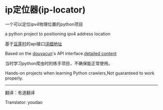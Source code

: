# ip定位器(ip-locator) 

一个可以定位ipv4物理位置的python项目


a python project to positioning ipv4 address location

基于[豆芽村](www.douyacun.com)的api接口[详细地址](https://www.douyacun.com/article/a57b58a343f051cf1fb9761a31d37693)

Based on the [douyacun](www.douyacun.com)'s API interface.[detailed content](https://www.douyacun.com/article/a57b58a343f051cf1fb9761a31d37693)

当时学习python爬虫时的练手项目，不确保能正常使用。

Hands-on projects when learning Python crawlers,Not guaranteed to work properly.

***

翻译：有道翻译

Translator: youdao
